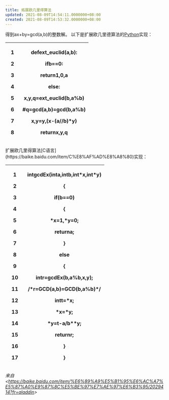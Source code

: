 ```yaml
---
title: 拓展欧几里得算法
updated: 2021-08-09T14:54:11.0000000+08:00
created: 2021-08-09T14:53:32.0000000+08:00
---
```


得到ax+by=gcd(a,b)的整数解。
以下是扩展欧几里德算法的[Python](https://baike.baidu.com/item/Python)实现：
<table>
<colgroup>
<col style="width: 17%" />
<col style="width: 82%" />
</colgroup>
<thead>
<tr class="header">
<th><p>1</p>
<p>2</p>
<p>3</p>
<p>4</p>
<p>5</p>
<p>6</p>
<p>7</p>
<p>8</p></th>
<th><p>defext_euclid(a,b):</p>
<p><strong>if</strong>b==0:</p>
<p><strong>return</strong>1,0,a</p>
<p><strong>else</strong>:</p>
<p>x,y,q=ext_euclid(b,a%b)</p>
<p>#q=gcd(a,b)=gcd(b,a%b)</p>
<p>x,y=y,(x-(a//b)*y)</p>
<p><strong>return</strong>x,y,q</p></th>
</tr>
</thead>
<tbody>
</tbody>
</table>
扩展欧几里得算法[C语言](https://baike.baidu.com/item/C%E8%AF%AD%E8%A8%80)实现：
<table>
<colgroup>
<col style="width: 19%" />
<col style="width: 80%" />
</colgroup>
<thead>
<tr class="header">
<th><p>1</p>
<p>2</p>
<p>3</p>
<p>4</p>
<p>5</p>
<p>6</p>
<p>7</p>
<p>8</p>
<p>9</p>
<p>10</p>
<p>11</p>
<p>12</p>
<p>13</p>
<p>14</p>
<p>15</p>
<p>16</p>
<p>17</p></th>
<th><p><strong>int</strong>gcdEx(<strong>int</strong>a,<strong>int</strong>b,<strong>int</strong>*x,<strong>int</strong>*y)</p>
<p>{</p>
<p><strong>if</strong>(b==0)</p>
<p>{</p>
<p>*x=1,*y=0;</p>
<p><strong>return</strong>a;</p>
<p>}</p>
<p><strong>else</strong></p>
<p>{</p>
<p><strong>int</strong>r=gcdEx(b,a%b,x,y);</p>
<p>/*r=GCD(a,b)=GCD(b,a%b)*/</p>
<p><strong>int</strong>t=*x;</p>
<p>*x=*y;</p>
<p>*y=t-a/b**y;</p>
<p><strong>return</strong>r;</p>
<p>}</p>
<p>}</p></th>
</tr>
</thead>
<tbody>
</tbody>
</table>

*来自 \<<https://baike.baidu.com/item/%E6%89%A9%E5%B1%95%E6%AC%A7%E5%87%A0%E9%87%8C%E5%BE%97%E7%AE%97%E6%B3%95/2029414?fr=aladdin>\>*
